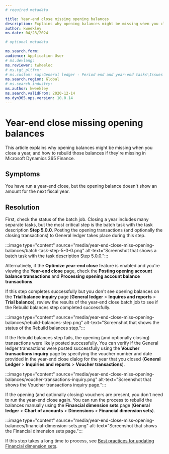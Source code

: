 ```yaml
---
# required metadata

title: Year-end close missing opening balances 
description: Explains why opening balances might be missing when you close a year, and how to rebuild those balances if they're missing in Microsoft Dynamics 365 Finance.
author: kweekley
ms.date: 04/28/2024

# optional metadata

ms.search.form: 
audience: Application User
# ms.devlang: 
ms.reviewer: twheeloc
# ms.tgt_pltfrm: 
# ms.custom: sap:General ledger - Period end and year-end tasks\Issues with year-end close
ms.search.region: Global 
# ms.search.industry: 
ms.author: kweekley
ms.search.validFrom: 2020-12-14
ms.dyn365.ops.version: 10.0.14
---
```

# Year-end close missing opening balances

This article explains why opening balances might be missing when you close a year, and how to rebuild those balances if they're missing in Microsoft Dynamics 365 Finance.

## Symptoms

You have run a year-end close, but  the opening balance doesn't show an amount for the next fiscal year.

## Resolution

First, check the status of the batch job. Closing a year includes many separate tasks, but the most critical step is the batch task with the task description **Step 5.0.0**. Posting the opening transactions (and optionally the closing transactions) to General ledger takes place during this step. 

:::image type="content" source="media/year-end-close-miss-opening-balances/batch-task-step-5-0-0.png" alt-text="Screenshot that shows a batch task with the task description Step 5.0.0.":::

Alternatively, if the **Optimize year-end close** feature is enabled and you're viewing the **Year-end close** page, check the **Posting opening account balance transactions** and **Processing opening account balance transactions**.

If this step completes successfully but you don't see opening balances on the **Trial balance inquiry** page (**General ledger** > **Inquires and reports** > **Trial balance**), review the results of the year-end close batch job to see if the Rebuild balances step completed successfully.

:::image type="content" source="media/year-end-close-miss-opening-balances/rebuild-balances-step.png" alt-text="Screenshot that shows the status of the Rebuild balances step.":::

If the Rebuild balances step fails, the opening (and optionally closing) transactions were likely posted successfully. You can verify if the General ledger transactions were posted successfully using the **Voucher transactions inquiry** page by specifying the voucher number and date provided in the year-end close dialog for the year that you closed (**General Ledger** > **Inquiries and reports** > **Voucher transactions**).

:::image type="content" source="media/year-end-close-miss-opening-balances/voucher-transactions-inquiry.png" alt-text="Screenshot that shows the Voucher transactions inquiry page.":::

If the opening (and optionally closing) vouchers are present, you don't need to run the year-end close again. You can run the process to rebuild the balances manually using the **Financial dimension sets** page (**General ledger** > **Chart of accounts** > **Dimensions** > **Financial dimension sets**).

:::image type="content" source="media/year-end-close-miss-opening-balances/financial-dimension-sets.png" alt-text="Screenshot that shows the Financial dimension sets page.":::

If this step takes a long time to process, see [Best practices for updating Financial dimension sets](https://community.dynamics.com/blogs/post/?postid=0864032e-99ee-461d-885b-f3d9de6b6bae).

